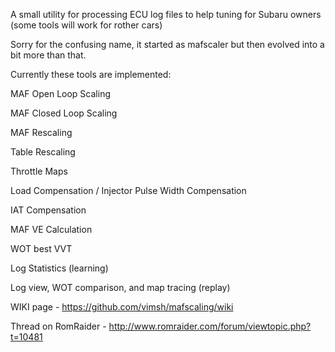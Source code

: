 A small utility for processing ECU log files to help tuning for Subaru owners (some tools will work for rother cars)

Sorry for the confusing name, it started as mafscaler but then evolved into a bit more than that.

Currently these tools are implemented:

MAF Open Loop Scaling

MAF Closed Loop Scaling

MAF Rescaling

Table Rescaling

Throttle Maps

Load Compensation / Injector Pulse Width Compensation

IAT Compensation

MAF VE Calculation

WOT best VVT

Log Statistics (learning)

Log view, WOT comparison, and map tracing (replay)



WIKI page - https://github.com/vimsh/mafscaling/wiki

Thread on RomRaider - http://www.romraider.com/forum/viewtopic.php?t=10481
